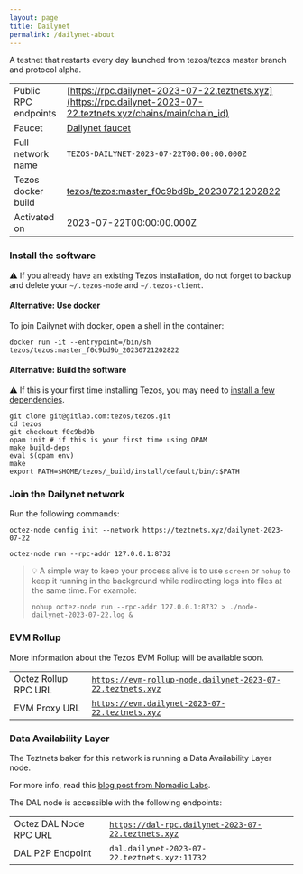 ```yaml
---
layout: page
title: Dailynet
permalink: /dailynet-about
---
```


A testnet that restarts every day launched from tezos/tezos master branch and protocol alpha.

| | |
|-------|---------------------|
| Public RPC endpoints | [https://rpc.dailynet-2023-07-22.teztnets.xyz](https://rpc.dailynet-2023-07-22.teztnets.xyz/chains/main/chain_id)<br/> |
| Faucet | [Dailynet faucet](https://faucet.dailynet-2023-07-22.teztnets.xyz) |
| Full network name | `TEZOS-DAILYNET-2023-07-22T00:00:00.000Z` |
| Tezos docker build | [tezos/tezos:master_f0c9bd9b_20230721202822](https://hub.docker.com/r/tezos/tezos/tags?page=1&ordering=last_updated&name=master_f0c9bd9b_20230721202822) |
| Activated on | 2023-07-22T00:00:00.000Z |





### Install the software

⚠️  If you already have an existing Tezos installation, do not forget to backup and delete your `~/.tezos-node` and `~/.tezos-client`.



#### Alternative: Use docker

To join Dailynet with docker, open a shell in the container:

```
docker run -it --entrypoint=/bin/sh tezos/tezos:master_f0c9bd9b_20230721202822
```

#### Alternative: Build the software

⚠️  If this is your first time installing Tezos, you may need to [install a few dependencies](https://tezos.gitlab.io/introduction/howtoget.html#setting-up-the-development-environment-from-scratch).

```
git clone git@gitlab.com:tezos/tezos.git
cd tezos
git checkout f0c9bd9b
opam init # if this is your first time using OPAM
make build-deps
eval $(opam env)
make
export PATH=$HOME/tezos/_build/install/default/bin/:$PATH
```

### Join the Dailynet network

Run the following commands:

```
octez-node config init --network https://teztnets.xyz/dailynet-2023-07-22

octez-node run --rpc-addr 127.0.0.1:8732
```

> 💡 A simple way to keep your process alive is to use `screen` or `nohup` to keep it running in the background while redirecting logs into files at the same time. For example:
>
> ```bash=13
> nohup octez-node run --rpc-addr 127.0.0.1:8732 > ./node-dailynet-2023-07-22.log &
> ```


### EVM Rollup

More information about the Tezos EVM Rollup will be available soon.

| | |
|-------|---------------------|
| Octez Rollup RPC URL | [`https://evm-rollup-node.dailynet-2023-07-22.teztnets.xyz`](https://evm-rollup-node.dailynet-2023-07-22.teztnets.xyz/global/block/head) |
| EVM Proxy URL | [`https://evm.dailynet-2023-07-22.teztnets.xyz`](https://evm.dailynet-2023-07-22.teztnets.xyz) |




### Data Availability Layer

The Teztnets baker for this network is running a Data Availability Layer node.

For more info, read this [blog post from Nomadic Labs](https://research-development.nomadic-labs.com/data-availability-layer-tezos.html).

The DAL node is accessible with the following endpoints:

| | |
|-------|---------------------|
| Octez DAL Node RPC URL | [`https://dal-rpc.dailynet-2023-07-22.teztnets.xyz`](https://dal-rpc.dailynet-2023-07-22.teztnets.xyz) |
| DAL P2P Endpoint | `dal.dailynet-2023-07-22.teztnets.xyz:11732` |




